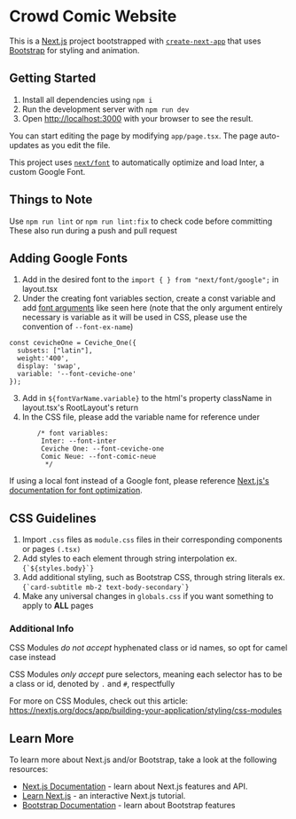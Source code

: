 # Crowd Comic Website
This is a [Next.js](https://nextjs.org/) project bootstrapped with [`create-next-app`](https://github.com/vercel/next.js/tree/canary/packages/create-next-app) that uses [Bootstrap](https://getbootstrap.com/) for styling and animation.

## Getting Started

1. Install all dependencies using ```npm i```
2. Run the development server with ```npm run dev```
3. Open [http://localhost:3000](http://localhost:3000) with your browser to see the result.

You can start editing the page by modifying `app/page.tsx`. The page auto-updates as you edit the file.

This project uses [`next/font`](https://nextjs.org/docs/basic-features/font-optimization) to automatically optimize and load Inter, a custom Google Font.

## Things to Note

Use ```npm run lint``` or ```npm run lint:fix``` to check code before committing
These also run during a push and pull request

## Adding Google Fonts

1. Add in the desired font to the ```import { } from "next/font/google";``` in layout.tsx
2. Under the creating font variables section, create a const variable and add [font arguments](https://nextjs.org/docs/app/api-reference/components/font) like seen here (note that the only argument entirely necessary is variable as it will be used in CSS, please use the convention of ```--font-ex-name```)
```
const cevicheOne = Ceviche_One({
  subsets: ["latin"],
  weight:'400',
  display: 'swap',
  variable: '--font-ceviche-one'
});
```
3. Add in ```${fontVarName.variable}``` to the html's property className in layout.tsx's RootLayout's return
4. In the CSS file, please add the variable name for reference under     
```
       /* font variables:
        Inter: --font-inter
        Ceviche One: --font-ceviche-one
        Comic Neue: --font-comic-neue
         */
```

If using a local font instead of a Google font, please reference [Next.js's documentation for font optimization](https://nextjs.org/docs/app/building-your-application/optimizing/fonts#using-multiple-fonts).

## CSS Guidelines

1. Import `.css` files as `module.css` files in their corresponding components or pages ``(.tsx)``
2. Add styles to each element through string interpolation ex. ``{`${styles.body}`}``
3. Add additional styling, such as Bootstrap CSS, through string literals ex. ``{`card-subtitle mb-2 text-body-secondary`}``
4. Make any universal changes in `globals.css` if you want something to apply to **ALL** pages

###  Additional Info 
CSS Modules *do not accept* hyphenated class or id names, so opt for camel case instead  

CSS Modules *only accept* pure selectors, meaning each selector has to be a class or id, denoted by `.` and `#`, respectfully

For more on CSS Modules, check out this article: https://nextjs.org/docs/app/building-your-application/styling/css-modules

## Learn More

To learn more about Next.js and/or Bootstrap, take a look at the following resources:

- [Next.js Documentation](https://nextjs.org/docs) - learn about Next.js features and API.
- [Learn Next.js](https://nextjs.org/learn) - an interactive Next.js tutorial.
- [Bootstrap Documentation](https://getbootstrap.com/docs) - learn about Bootstrap features
